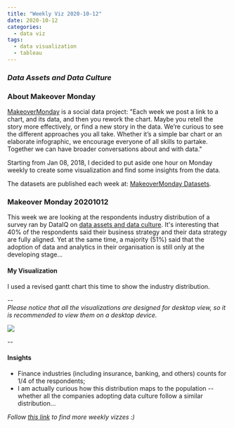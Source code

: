 ```yaml
---
title: "Weekly Viz 2020-10-12"
date: 2020-10-12
categories:
  - data viz
tags:
  - data visualization
  - tableau
---
```


### *Data Assets and Data Culture*


### About Makeover Monday

[MakeoverMonday](http://www.makeovermonday.co.uk/) is a social data project:
"Each week we post a link to a chart, and its data, and then you rework the chart.
Maybe you retell the story more effectively, or find a new story in the data.
We’re curious to see the different approaches you all take. Whether it’s a simple bar chart or an elaborate infographic, we encourage everyone of all skills to partake.
Together we can have broader conversations about and with data."

Starting from Jan 08, 2018, I decided to put aside one hour on Monday weekly to create some visualization and find some insights from the data.

The datasets are published each week at: [MakeoverMonday Datasets](http://www.makeovermonday.co.uk/data/).

### Makeover Monday 20201012

This week we are looking at the respondents industry distribution of a survey ran by DataIQ on [data assets and data culture](https://www.dataiq.co.uk/market-insight/data-assets-and-data-culture). It's interesting that 40% of the respondents said their business strategy and their data strategy are fully aligned. Yet at the same time, a majority (51%) said that the adoption of data and analytics in their organisation is still only at the developing stage...  

#### My Visualization

I used a revised gantt chart this time to show the industry distribution.   

--  
*Please notice that all the visualizations are designed for desktop view, so it is recommended to view them on a desktop device.*  

<div class='tableauPlaceholder' id='viz1602563343572' style='position: relative'>
<noscript><a href='#'>
  <img alt=' ' src='https:&#47;&#47;public.tableau.com&#47;static&#47;images&#47;Ma&#47;MakeOverMonday20201012DataAssetsandDataCulture&#47;Dataassetsanddataculture&#47;1_rss.png' style='border: none' />
</a></noscript>
<object class='tableauViz'  style='display:none;'>
  <param name='host_url' value='https%3A%2F%2Fpublic.tableau.com%2F' />
  <param name='embed_code_version' value='3' />
  <param name='site_root' value='' />
  <param name='name' value='MakeOverMonday20201012DataAssetsandDataCulture&#47;Dataassetsanddataculture' />
  <param name='tabs' value='no' />
  <param name='toolbar' value='yes' />
  <param name='static_image' value='https:&#47;&#47;public.tableau.com&#47;static&#47;images&#47;Ma&#47;MakeOverMonday20201012DataAssetsandDataCulture&#47;Dataassetsanddataculture&#47;1.png' />
  <param name='animate_transition' value='yes' />
  <param name='display_static_image' value='yes' />
  <param name='display_spinner' value='yes' />
  <param name='display_overlay' value='yes' />
  <param name='display_count' value='yes' />
  <param name='language' value='en' />
</object></div>           
<script type='text/javascript'>           
  var divElement = document.getElementById('viz1602563343572');      
  var vizElement = divElement.getElementsByTagName('object')[0];             
  if ( divElement.offsetWidth > 800 ) { vizElement.style.width='800px';vizElement.style.height='627px';} else if ( divElement.offsetWidth > 500 ) { vizElement.style.width='800px';vizElement.style.height='627px';} else { vizElement.style.width='100%';vizElement.style.height='727px';}   
  var scriptElement = document.createElement('script');                 
  scriptElement.src = 'https://public.tableau.com/javascripts/api/viz_v1.js';    
  vizElement.parentNode.insertBefore(scriptElement, vizElement);             
</script>
  
  
--  

#### Insights
* Finance industries (including insurance, banking, and others) counts for 1/4 of the respondents;  
* I am actually curious how this distribution maps to the population -- whether all the companies adopting data culture follow a similar distribution...  


*Follow [this link](https://yudong-94.github.io/personal-website/project/MakeOverMonday2020/) to find more weekly vizzes :)*